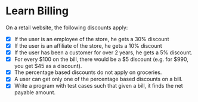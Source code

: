 # Learn Billing

On a retail website, the following discounts apply: 

- [x] If the user is an employee of the store, he gets a 30% discount 
- [x] If the user is an affiliate of the store, he gets a 10% discount 
- [x] If the user has been a customer for over 2 years, he gets a 5% discount. 
- [x] For every $100 on the bill, there would be a $5 discount (e.g. for $990, you get $45 as a discount). 
- [x] The percentage based discounts do not apply on groceries. 
- [x] A user can get only one of the percentage based discounts on a bill. 
- [x] Write a program with test cases such that given a bill, it finds the net payable amount.